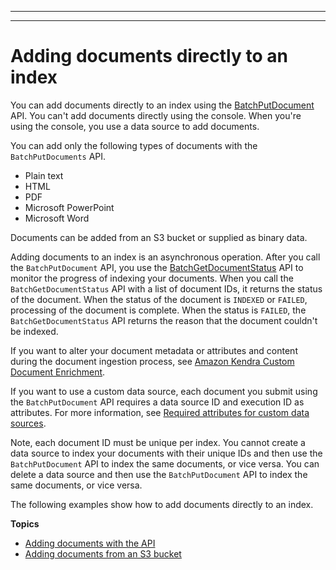 --------

--------

# Adding documents directly to an index<a name="in-adding-documents"></a>

You can add documents directly to an index using the [BatchPutDocument](API_BatchPutDocument.md) API\. You can't add documents directly using the console\. When you're using the console, you use a data source to add documents\.

You can add only the following types of documents with the `BatchPutDocuments` API\.
+ Plain text
+ HTML
+ PDF
+ Microsoft PowerPoint
+ Microsoft Word

Documents can be added from an S3 bucket or supplied as binary data\.

Adding documents to an index is an asynchronous operation\. After you call the `BatchPutDocument` API, you use the [BatchGetDocumentStatus](API_BatchGetDocumentStatus.md) API to monitor the progress of indexing your documents\. When you call the `BatchGetDocumentStatus` API with a list of document IDs, it returns the status of the document\. When the status of the document is `INDEXED` or `FAILED`, processing of the document is complete\. When the status is `FAILED`, the `BatchGetDocumentStatus` API returns the reason that the document couldn't be indexed\.

If you want to alter your document metadata or attributes and content during the document ingestion process, see [Amazon Kendra Custom Document Enrichment](https://docs.aws.amazon.com/kendra/latest/dg/custom-document-enrichment.html)\.

If you want to use a custom data source, each document you submit using the `BatchPutDocument` API requires a data source ID and execution ID as attributes\. For more information, see [Required attributes for custom data sources](https://docs.aws.amazon.com/kendra/latest/dg/data-source-custom.html#custom-required-attributes)\.

Note, each document ID must be unique per index\. You cannot create a data source to index your documents with their unique IDs and then use the `BatchPutDocument` API to index the same documents, or vice versa\. You can delete a data source and then use the `BatchPutDocument` API to index the same documents, or vice versa\.

The following examples show how to add documents directly to an index\.

**Topics**
+ [Adding documents with the API](in-adding-binary-doc.md)
+ [Adding documents from an S3 bucket](in-adding-plain-text.md)
